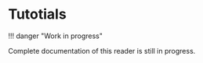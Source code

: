# Tutotials

!!! danger "Work in progress"

Complete documentation of this reader is still in progress.
